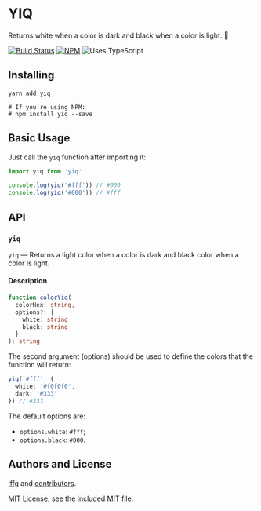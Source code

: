 # YIQ

Returns white when a color is dark and black when a color is light. 🎨

[![Build Status](https://travis-ci.com/lffg/yiq.svg?branch=master&style=flat-square)](https://travis-ci.com/lffg/yiq)
[![NPM](https://img.shields.io/npm/v/yiq.svg?logo=npm)](https://npmjs.org/package/yiq)
![Uses TypeScript](https://img.shields.io/badge/Uses-Typescript-294E80.svg)

## Installing

```shell
yarn add yiq

# If you're using NPM:
# npm install yiq --save
```

## Basic Usage

Just call the `yiq` function after importing it:

```typescript
import yiq from 'yiq'

console.log(yiq('#fff')) // #000
console.log(yiq('#000')) // #fff
```

## API

### `yiq`

`yiq` — Returns a light color when a color is dark and black color when a color is light.

#### Description

```typescript
function colorYiq(
  colorHex: string,
  options?: {
    white: string
    black: string
  }
): string
```

The second argument (options) should be used to define the colors that the function will return:

```typescript
yiq('#fff', {
  white: '#f0f0f0',
  dark: '#333'
}) // #333
```

The default options are:

- `options.white`: `#fff`;
- `options.black`: `#000`.

## Authors and License

[lffg](https://github.com/lffg) and [contributors](https://github.com/lffg/yiq/graphs/contributors).

MIT License, see the included [MIT](https://github.com/lffg/yiq/blob/master/LICENSE) file.
